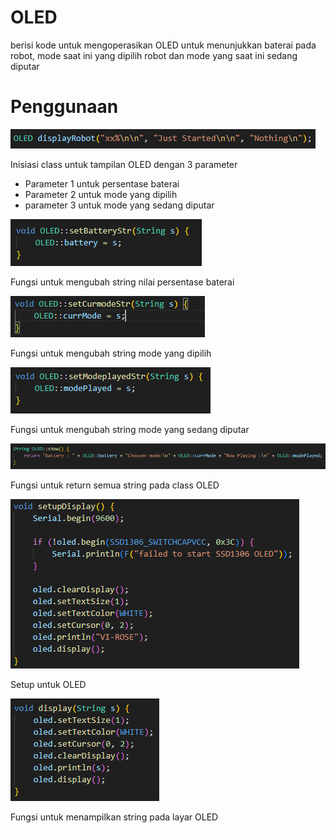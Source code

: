 # OLED
berisi kode untuk mengoperasikan OLED untuk menunjukkan baterai pada robot, mode saat ini yang dipilih robot dan mode yang saat ini sedang diputar

# Penggunaan
![Deskripsi Gambar](https://github.com/FawzQi/oled/blob/main/img/Screenshot%202024-03-14%20222600.png)

Inisiasi class untuk tampilan OLED dengan 3 parameter
- Parameter 1 untuk persentase baterai
- Parameter 2 untuk mode yang dipilih
- parameter 3 untuk mode yang sedang diputar

![[Deskripsi Gambar](https://github.com/FawzQi/oled/blob/main/img/Screenshot%202024-03-14%20222600.png)](https://github.com/FawzQi/oled/blob/main/img/Screenshot%202024-03-14%20222937.png)

Fungsi untuk mengubah string nilai persentase baterai

![[Deskripsi Gambar](https://github.com/FawzQi/oled/blob/main/img/Screenshot%202024-03-14%20222600.png)](https://github.com/FawzQi/oled/blob/main/img/Screenshot%202024-03-14%20222943.png)

Fungsi untuk mengubah string mode yang dipilih

![[Deskripsi Gambar](https://github.com/FawzQi/oled/blob/main/img/Screenshot%202024-03-14%20222600.png)](https://github.com/FawzQi/oled/blob/main/img/Screenshot%202024-03-14%20222948.png)

Fungsi untuk mengubah string mode yang sedang diputar

![[Deskripsi Gambar](https://github.com/FawzQi/oled/blob/main/img/Screenshot%202024-03-14%20223050.png)](https://github.com/FawzQi/oled/blob/main/img/Screenshot%202024-03-14%20223050.png)

Fungsi untuk return semua string pada class OLED

![[Deskripsi Gambar](https://github.com/FawzQi/oled/blob/main/img/Screenshot%202024-03-14%20222600.png)](https://github.com/FawzQi/oled/blob/main/img/Screenshot%202024-03-14%20223000.png)

Setup untuk OLED 

![[Deskripsi Gambar](https://github.com/FawzQi/oled/blob/main/img/Screenshot%202024-03-14%20222600.png)](https://github.com/FawzQi/oled/blob/main/img/Screenshot%202024-03-14%20223041.png)

Fungsi untuk menampilkan string pada layar OLED



